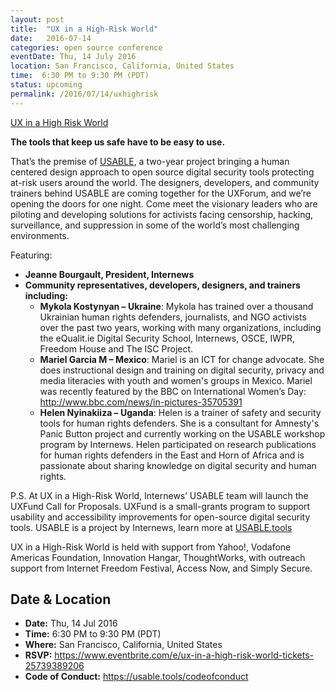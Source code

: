 ```yaml
---
layout: post
title:  "UX in a High-Risk World"
date:   2016-07-14
categories: open source conference
eventDate: Thu, 14 July 2016
location: San Francisco, California, United States
time:  6:30 PM to 9:30 PM (PDT)
status: upcoming
permalink: /2016/07/14/uxhighrisk
---
```


[UX in a High Risk World](https://www.eventbrite.com/e/ux-in-a-high-risk-world-tickets-25739389206) 

**The tools that keep us safe have to be easy to use.**

That’s the premise of [USABLE](https://USABLE.tools), a two-year project bringing a human centered design approach to open source digital security tools protecting at-risk users around the world.
The designers, developers, and community trainers behind USABLE are coming together for the UXForum, and we’re opening the doors for one night.
Come meet the visionary leaders who are piloting and developing solutions for activists facing censorship, hacking, surveillance, and suppression in some of the world’s most challenging environments.

Featuring:
* **Jeanne Bourgault, President, Internews**
* **Community representatives, developers, designers, and trainers including:**
  * **Mykola Kostynyan – Ukraine**: Mykola has trained over a thousand Ukrainian human rights defenders, journalists, and NGO activists over the past two years, working with many organizations, including the eQualit.ie Digital Security School, Internews, OSCE, IWPR, Freedom House and The ISC Project.
  * **Mariel Garcia M – Mexico**: Mariel is an ICT for change advocate. She does instructional design and training on digital security, privacy and media literacies with youth and women's groups in Mexico. Mariel was recently featured by the BBC on International Women’s Day: http://www.bbc.com/news/in-pictures-35705391
  * **Helen Nyinakiiza – Uganda**: Helen is a trainer of safety and security tools for human rights defenders. She is a consultant for Amnesty's Panic Button project and currently working on the USABLE workshop program by Internews. Helen participated on research publications for human rights defenders in the East and Horn of Africa and is passionate about sharing knowledge on digital security and human rights.

P.S. At UX in a High-Risk World, Internews’ USABLE team will launch the UXFund Call for Proposals. UXFund is a small-grants program to support usability and accessibility improvements for open-source digital security tools.
USABLE is a project by Internews, learn more at [USABLE.tools](https://USABLE.tools)

UX in a High-Risk World is held with support from Yahoo!, Vodafone Americas Foundation, Innovation Hangar, ThoughtWorks, with outreach support from Internet Freedom Festival, Access Now, and Simply Secure.

## Date & Location

- **Date:** Thu, 14 Jul 2016
- **Time:** 6:30 PM to 9:30 PM (PDT)
- **Where:** San Francisco, California, United States
- **RSVP:** https://www.eventbrite.com/e/ux-in-a-high-risk-world-tickets-25739389206
- **Code of Conduct:** https://usable.tools/codeofconduct
